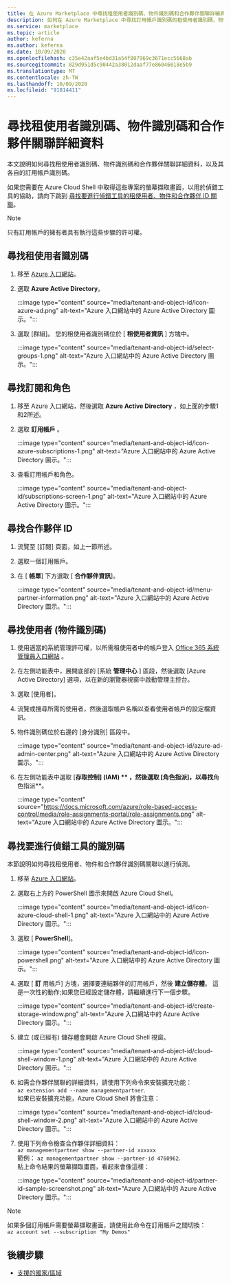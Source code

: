 ```yaml
---
title: 在 Azure Marketplace 中尋找租使用者識別碼、物件識別碼和合作夥伴關聯詳細資料
description: 如何在 Azure Marketplace 中尋找訂用帳戶識別碼的租使用者識別碼、物件識別碼和合作夥伴關聯詳細資料。
ms.service: marketplace
ms.topic: article
author: keferna
ms.author: keferna
ms.date: 10/09/2020
ms.openlocfilehash: c35e42aaf5e4bd31a54f807969c3671ecc5668ab
ms.sourcegitcommit: 829d951d5c90442a38012daaf77e86046018e5b9
ms.translationtype: MT
ms.contentlocale: zh-TW
ms.lasthandoff: 10/09/2020
ms.locfileid: "91814411"
---
```

# <a name="find-tenant-id-object-id-and-partner-association-details"></a>尋找租使用者識別碼、物件識別碼和合作夥伴關聯詳細資料

本文說明如何尋找租使用者識別碼、物件識別碼和合作夥伴關聯詳細資料，以及其各自的訂用帳戶識別碼。

如果您需要在 Azure Cloud Shell 中取得這些專案的螢幕擷取畫面，以用於偵錯工具的協助，請向下跳到 [尋找要進行偵錯工具的租使用者、物件和合作夥伴 ID 關聯](#find-ids-for-debugging)。

>[!Note]
> 只有訂用帳戶的擁有者具有執行這些步驟的許可權。

## <a name="find-tenant-id"></a>尋找租使用者識別碼

1. 移至 [Azure 入口網站](https://ms.portal.azure.com/)。
2. 選取 **Azure Active Directory**。

    :::image type="content" source="media/tenant-and-object-id/icon-azure-ad.png" alt-text="Azure 入口網站中的 Azure Active Directory 圖示。":::

3. 選取 [群組]。 您的租使用者識別碼位於 [ **租使用者資訊** ] 方塊中。

    :::image type="content" source="media/tenant-and-object-id/select-groups-1.png" alt-text="Azure 入口網站中的 Azure Active Directory 圖示。":::

## <a name="find-subscriptions-and-roles"></a>尋找訂閱和角色

1. 移至 Azure 入口網站，然後選取 **Azure Active Directory** ，如上面的步驟1和2所述。
2. 選取 **訂用帳戶** 。

    :::image type="content" source="media/tenant-and-object-id/icon-azure-subscriptions-1.png" alt-text="Azure 入口網站中的 Azure Active Directory 圖示。":::

3. 查看訂用帳戶和角色。

    :::image type="content" source="media/tenant-and-object-id/subscriptions-screen-1.png" alt-text="Azure 入口網站中的 Azure Active Directory 圖示。":::

## <a name="find-partner-id"></a>尋找合作夥伴 ID

1. 流覽至 [訂閱] 頁面，如上一節所述。
2. 選取一個訂用帳戶。
3. 在 [ **帳單**] 下方選取 [ **合作夥伴資訊**]。

    :::image type="content" source="media/tenant-and-object-id/menu-partner-information.png" alt-text="Azure 入口網站中的 Azure Active Directory 圖示。":::

## <a name="find-user-object-id"></a>尋找使用者 (物件識別碼) 

1. 使用適當的系統管理許可權，以所需租使用者中的帳戶登入 [Office 365 系統管理員入口網站](https://portal.office.com/adminportal/home) 。
2. 在左側功能表中，展開底部的 [系統 **管理中心** ] 區段，然後選取 [Azure Active Directory] 選項，以在新的瀏覽器視窗中啟動管理主控台。
3. 選取 [使用者]。
4. 流覽或搜尋所需的使用者，然後選取帳戶名稱以查看使用者帳戶的設定檔資訊。
5. 物件識別碼位於右邊的 [身分識別] 區段中。

    :::image type="content" source="media/tenant-and-object-id/azure-ad-admin-center.png" alt-text="Azure 入口網站中的 Azure Active Directory 圖示。":::

6. 在左側功能表中選取 [**存取控制] (IAM) ** ，然後選取 [**角色指派**]，以尋找**角色指派**。

    :::image type="content" source="https://docs.microsoft.com/azure/role-based-access-control/media/role-assignments-portal/role-assignments.png" alt-text="Azure 入口網站中的 Azure Active Directory 圖示。":::

## <a name="find-ids-for-debugging"></a>尋找要進行偵錯工具的識別碼

本節說明如何尋找租使用者、物件和合作夥伴識別碼關聯以進行偵測。

1. 移至 [Azure 入口網站](https://ms.portal.azure.com/)。
2. 選取右上方的 PowerShell 圖示來開啟 Azure Cloud Shell。

    :::image type="content" source="media/tenant-and-object-id/icon-azure-cloud-shell-1.png" alt-text="Azure 入口網站中的 Azure Active Directory 圖示。":::

3. 選取 [ **PowerShell**]。

    :::image type="content" source="media/tenant-and-object-id/icon-powershell.png" alt-text="Azure 入口網站中的 Azure Active Directory 圖示。":::

4. 選取 [ **訂** 用帳戶] 方塊，選擇要連結夥伴的訂用帳戶，然後 **建立儲存體**。 這是一次性的動作;如果您已經設定儲存體，請繼續進行下一個步驟。

    :::image type="content" source="media/tenant-and-object-id/create-storage-window.png" alt-text="Azure 入口網站中的 Azure Active Directory 圖示。":::

5. 建立 (或已經有) 儲存體會開啟 Azure Cloud Shell 視窗。

    :::image type="content" source="media/tenant-and-object-id/cloud-shell-window-1.png" alt-text="Azure 入口網站中的 Azure Active Directory 圖示。":::

6. 如需合作夥伴關聯的詳細資料，請使用下列命令來安裝擴充功能：<br>`az extension add --name managementpartner`.<br>如果已安裝擴充功能，Azure Cloud Shell 將會注意：

    :::image type="content" source="media/tenant-and-object-id/cloud-shell-window-2.png" alt-text="Azure 入口網站中的 Azure Active Directory 圖示。":::

7. 使用下列命令檢查合作夥伴詳細資料：<br>`az managementpartner show --partner-id xxxxxx`<br>範例： `az managementpartner show --partner-id 4760962`.<br>貼上命令結果的螢幕擷取畫面，看起來會像這樣：

    :::image type="content" source="media/tenant-and-object-id/partner-id-sample-screenshot.png" alt-text="Azure 入口網站中的 Azure Active Directory 圖示。":::

>[!NOTE]
>如果多個訂用帳戶需要螢幕擷取畫面，請使用此命令在訂用帳戶之間切換：<br>`az account set --subscription "My Demos"`

## <a name="next-steps"></a>後續步驟

- [支援的國家/區域](sell-from-countries.md)